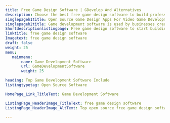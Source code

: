 ```yaml
---
title: Free Game Design Software | GDevelop And Alternatives
description: Choose the best free game design software to build professional 2D, 3D, video games. All the software listed here are open source and self-hosted.
singlepageh1title: Open Source Game Design Apps For Video Game Development
singlepageh2title: Game development software is used by businesses creating games for Android, iOS, Web. Here is the list of the best free game development software.
Shortdescriptionlistingpage: Free game design software to start building games for Android, IOS and Web. Install open source game development platform and contribute to the gaming community.
linktitle: free game design software
Imagetext: free game design software
draft: false
weight: 25
menu:
   mainmenu: 
       name: Game Development Software
       url: GameDevelopmentSoftware
       weight: 25

heading: Top Game Development Software Include
listingtypetag: Open Source Software

HomePage_Link_TitleText: Game Development Software

ListingPage_HeaderImage_TitleText: free game design software
ListingPage_HeaderImage_AltText: Top open source free game design software

---
```


